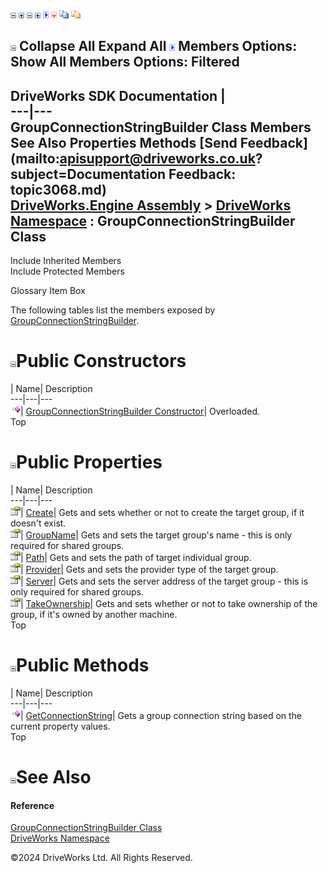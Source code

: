 ![](dotnetimages/collapse.gif) ![](dotnetimages/expand.gif) ![](dotnetimages/collapse.gif) ![](dotnetimages/expand.gif) ![](dotnetimages/drpdown.gif) ![](dotnetimages/drpdown_orange.gif) ![](dotnetimages/copycode.gif) ![](dotnetimages/copycodeHighlight.gif)

![](dotnetimages/collapse.gif) Collapse All Expand All ![](dotnetimages/drpdown.gif) Members Options: Show All  Members Options: Filtered   
---  
DriveWorks SDK Documentation  |   
---|---  
GroupConnectionStringBuilder Class Members   
See Also Properties Methods [Send Feedback](mailto:apisupport@driveworks.co.uk?subject=Documentation Feedback: topic3068.md)  
[DriveWorks.Engine Assembly](topic2156.md) > [DriveWorks Namespace](topic2159.md) : GroupConnectionStringBuilder Class  
---  
  
Include Inherited Members    
Include Protected Members  


Glossary Item Box

The following tables list the members exposed by [GroupConnectionStringBuilder](topic3068.md).

# ![](dotnetimages/collapse.gif)Public Constructors

| Name| Description  
---|---|---  
![Public Constructor](dotnetimages/publicConstructor.gif)| [GroupConnectionStringBuilder Constructor](topic3074.md)| Overloaded.   
Top

# ![](dotnetimages/collapse.gif)Public Properties

| Name| Description  
---|---|---  
![Public Property](dotnetimages/publicProperty.gif)| [Create](topic3078.md)| Gets and sets whether or not to create the target group, if it doesn't exist.   
![Public Property](dotnetimages/publicProperty.gif)| [GroupName](topic3079.md)| Gets and sets the target group's name - this is only required for shared groups.   
![Public Property](dotnetimages/publicProperty.gif)| [Path](topic3080.md)| Gets and sets the path of target individual group.   
![Public Property](dotnetimages/publicProperty.gif)| [Provider](topic3081.md)| Gets and sets the provider type of the target group.   
![Public Property](dotnetimages/publicProperty.gif)| [Server](topic3082.md)| Gets and sets the server address of the target group - this is only required for shared groups.   
![Public Property](dotnetimages/publicProperty.gif)| [TakeOwnership](topic3083.md)| Gets and sets whether or not to take ownership of the group, if it's owned by another machine.   
Top

# ![](dotnetimages/collapse.gif)Public Methods

| Name| Description  
---|---|---  
![Public Method](dotnetimages/publicMethod.gif)| [GetConnectionString](topic3077.md)| Gets a group connection string based on the current property values.   
Top

# ![](dotnetimages/collapse.gif)See Also

#### Reference

[GroupConnectionStringBuilder Class](topic3068.md)   
[DriveWorks Namespace](topic2159.md)

©2024 DriveWorks Ltd. All Rights Reserved.
